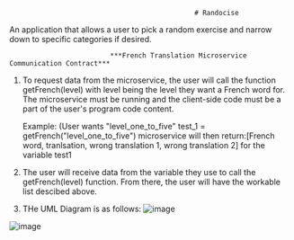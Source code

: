                                                   # Randocise
An application that allows a user to pick a random exercise and narrow down to specific categories if desired.





                             ***French Translation Microservice Communication Contract***
1. To request data from the microservice, the user will call the function getFrench(level) with level being the level they want a French word for.
   The microservice must be running and the client-side code must be a part of the user's program code content.
   
   Example: (User wants "level_one_to_five" test_1 = getFrench("level_one_to_five")
   microservice will then return:[French word, tranlsation, wrong translation 1, wrong translation 2] for the variable test1
   
2. The user will receive data from the variable they use to call the getFrench(level) function. From there, the user will have the workable list descibed above.

3. THe UML Diagram is as follows:
![image](https://github.com/Gabes33/Randocise/assets/83144560/59ef6e1c-c74c-4f48-ab16-ee890aa79387)

![image](https://www.google.com/imgres?q=dog&imgurl=https%3A%2F%2Fhips.hearstapps.com%2Fhmg-prod%2Fimages%2Fdog-puppy-on-garden-royalty-free-image-1586966191.jpg%3Fcrop%3D0.752xw%3A1.00xh%3B0.175xw%2C0%26resize%3D1200%3A*&imgrefurl=https%3A%2F%2Fwww.goodhousekeeping.com%2Flife%2Fpets%2Fg4531%2Fcutest-dog-breeds%2F&docid=2r6Arj4-hBjhNM&tbnid=PpmCvrB3OtU3hM&vet=12ahUKEwi70fySnJWGAxUEtokEHdCPDE4QM3oECBgQAA..i&w=1200&h=1197&hcb=2&itg=1&ved=2ahUKEwi70fySnJWGAxUEtokEHdCPDE4QM3oECBgQAA)
